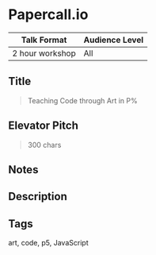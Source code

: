 # Papercall.io

| Talk Format | Audience Level |
|--------------|--------------|
| 2 hour workshop | All |

## Title 
> Teaching Code through Art in P%

## Elevator Pitch

  > 300 chars


## Notes

## Description

## Tags
art, code, p5, JavaScript
